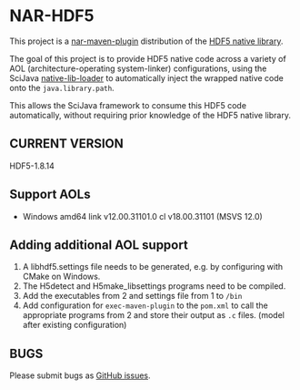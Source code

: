 NAR-HDF5
========

This project is a [nar-maven-plugin](http://maven-nar.github.io/index.html) distribution of the [HDF5 native library](http://www.hdfgroup.org/HDF5/).

The goal of this project is to provide HDF5 native code across a variety of AOL (architecture-operating system-linker) configurations, using the SciJava [native-lib-loader](https://github.com/scijava/native-lib-loader) to automatically inject the wrapped native code onto the `java.library.path`.

This allows the SciJava framework to consume this HDF5 code automatically, without requiring prior knowledge of the HDF5 native library.

CURRENT VERSION
---------------

HDF5-1.8.14


Support AOLs
------------

* Windows amd64 link v12.00.31101.0 cl v18.00.31101 (MSVS 12.0)

Adding additional AOL support
-----------------------------

1) A libhdf5.settings file needs to be generated, e.g. by configuring with CMake on Windows.
2) The H5detect and H5make_libsettings programs need to be compiled.
3) Add the executables from 2 and settings file from 1 to `/bin`
4) Add configuration for `exec-maven-plugin` to the `pom.xml` to call the appropriate programs from 2 and store their output as `.c` files. (model after existing configuration)


BUGS
----

Please submit bugs as [GitHub issues](https://github.com/scijava/nar-hdf5/issues).
